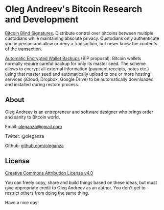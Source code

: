 Oleg Andreev's Bitcoin Research and Development
===============================================

[Bitcoin Blind Signatures](BitcoinBlindSignatures.md). Distribute control over bitcoins between multiple custodians while maintaining absolute privacy. Custodians only authenticate you in person and allow or deny a transaction, but never know the contents of the transaction.

[Automatic Encrypted Wallet Backups](AutomaticEncryptedWalletBackups.md) (BIP proposal). Bitcoin wallets normally require careful backup for only its master seed. The scheme allows to encrypt all external information (payment receipts, notes etc.) using that master seed and automatically upload to one or more hosting services (iCloud, Dropbox, Google Drive) to be automatically downloaded and installed during restore process.


About
-----

Oleg Andreev is an entrepreneur and software designer who brings order and sanity to Bitcoin world.

Email: oleganza@gmail.com

Twitter: @oleganza

Github: [github.com/oleganza](https://github.com/oleganza)


License
-------

[Creative Commons Attribution License v4.0](http://creativecommons.org/licenses/by/4.0/)

You can freely copy, share and build things based on these ideas, but must give appropriate credit to Oleg Andreev as an author. You don't get to restrict others from doing the same thing.

Have a nice day!
